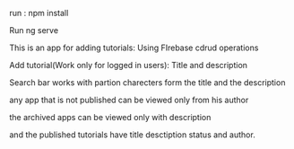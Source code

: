 run : npm install

Run ng serve

This is an app for adding tutorials: Using FIrebase cdrud operations

Add tutorial(Work only for logged in users): Title and description

Search bar works with partion charecters form the title and the description

any app that is not published can be viewed only from his author

the archived apps can be viewed only with description

and the published tutorials have title desctiption status and author.